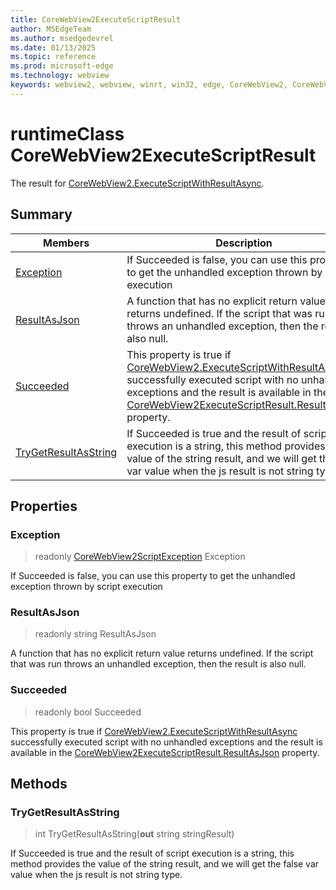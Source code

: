 ```yaml
---
title: CoreWebView2ExecuteScriptResult
author: MSEdgeTeam
ms.author: msedgedevrel
ms.date: 01/13/2025
ms.topic: reference
ms.prod: microsoft-edge
ms.technology: webview
keywords: webview2, webview, winrt, win32, edge, CoreWebView2, CoreWebView2Controller, browser control, edge html, CoreWebView2ExecuteScriptResult
---
```


# runtimeClass CoreWebView2ExecuteScriptResult



The result for [CoreWebView2.ExecuteScriptWithResultAsync](corewebview2.md#executescriptwithresultasync).

## Summary

Members|Description
--|--
[Exception](#exception) | If Succeeded is false, you can use this property to get the unhandled exception thrown by script execution
[ResultAsJson](#resultasjson) | A function that has no explicit return value returns undefined. If the script that was run throws an unhandled exception, then the result is also null.
[Succeeded](#succeeded) | This property is true if [CoreWebView2.ExecuteScriptWithResultAsync](corewebview2.md#executescriptwithresultasync) successfully executed script with no unhandled exceptions and the result is available in the [CoreWebView2ExecuteScriptResult.ResultAsJson](corewebview2executescriptresult.md#resultasjson) property.
[TryGetResultAsString](#trygetresultasstring) | If Succeeded is true and the result of script execution is a string, this method provides the value of the string result, and we will get the false var value when the js result is not string type.

## Properties

### Exception

> readonly  [CoreWebView2ScriptException](corewebview2scriptexception.md) Exception

If Succeeded is false, you can use this property to get the unhandled exception thrown by script execution

### ResultAsJson

> readonly  string ResultAsJson

A function that has no explicit return value returns undefined. If the script that was run throws an unhandled exception, then the result is also null.

### Succeeded

> readonly  bool Succeeded

This property is true if [CoreWebView2.ExecuteScriptWithResultAsync](corewebview2.md#executescriptwithresultasync) successfully executed script with no unhandled exceptions and the result is available in the [CoreWebView2ExecuteScriptResult.ResultAsJson](corewebview2executescriptresult.md#resultasjson) property.



## Methods

### TryGetResultAsString

> int TryGetResultAsString(**out** string stringResult)

If Succeeded is true and the result of script execution is a string, this method provides the value of the string result, and we will get the false var value when the js result is not string type.




